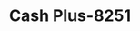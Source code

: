 ---
f_zip-code: 91402
f_state-code: CA
title: Cash Plus-8251
f_phone: 818-374-9211
f_city-only: Panorama City
f_address: 8006 Van Nuys Boulevard Panorama City
f_location-unique-id: '8251'
slug: cash-plus-8251
updated-on: '2024-05-30T13:46:58.046Z'
created-on: '2024-05-30T13:36:59.803Z'
published-on: '2024-05-30T13:54:32.469Z'
f_city-state: cms/city/panorama-city-ca.md
f_company: cms/company/cash-plus.md
f_state: cms/state/california.md
layout: '[payday-loan].html'
tags: payday-loan
---